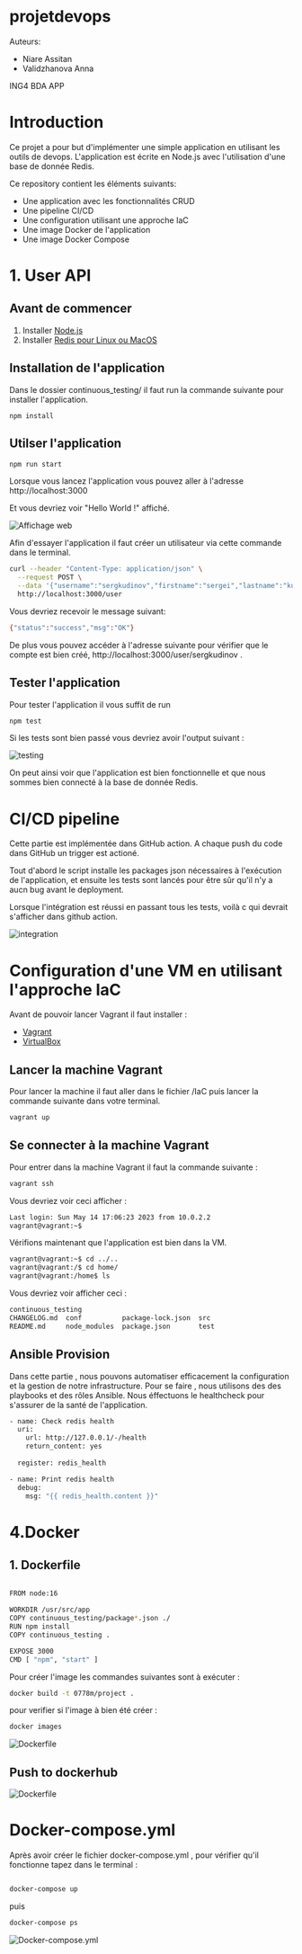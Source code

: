 # projetdevops

Auteurs:

* Niare Assitan
* Validzhanova Anna

ING4 BDA APP

# Introduction

Ce projet a pour but d'implémenter une simple application en utilisant les outils de devops. L'application est écrite en Node.js avec l'utilisation d'une base de donnée Redis. 

Ce repository contient les éléments suivants:

* Une application avec les fonctionnalités CRUD
* Une pipeline CI/CD
* Une configuration utilisant une approche IaC 
* Une image Docker de l'application
* Une image Docker Compose

# 1. User API 

## Avant de commencer
1. Installer [Node.js](https://nodejs.org/en)
2. Installer [Redis pour Linux ou MacOS](https://redis.io/topics/quickstart)

## Installation de l'application
Dans le dossier continuous_testing/ il faut run la commande suivante pour installer l'application.

``` 
npm install
```

## Utilser l'application

``` bash
npm run start
``` 
Lorsque vous lancez l'application vous pouvez aller à l'adresse http://localhost:3000

Et vous devriez voir "Hello World !" affiché. 

![Affichage web](image/helloworld.png)

Afin d'essayer l'application il faut créer un utilisateur via cette commande dans le terminal. 
```bash
curl --header "Content-Type: application/json" \
  --request POST \
  --data '{"username":"sergkudinov","firstname":"sergei","lastname":"kudinov"}' \
  http://localhost:3000/user
  ```
  Vous devriez recevoir le message suivant: 

```bash
{"status":"success","msg":"OK"}
```
De plus vous pouvez accéder à l'adresse suivante pour vérifier que le compte est bien créé, http://localhost:3000/user/sergkudinov .

## Tester l'application

Pour tester l'application il vous suffit de run 
```bash
npm test
```
Si les tests sont bien passé vous devriez avoir l'output suivant :

![testing](image/test.png)

On peut ainsi voir que l'application est bien fonctionnelle et que nous sommes bien connecté à la base de donnée Redis.

# CI/CD pipeline

Cette partie est implémentée dans GitHub action. A chaque push du code dans GitHub un trigger est actioné. 

Tout d'abord le script installe les packages json nécessaires à l'exécution de l'application, et ensuite les tests sont lancés pour être sûr qu'il n'y a aucn bug avant le deployment.

Lorsque l'intégration est réussi en passant tous les tests, voilà c qui devrait s'afficher dans github action.

![integration](image/CI.png)

# Configuration d'une VM en utilisant l'approche IaC 

Avant de pouvoir lancer Vagrant il faut installer :
* [Vagrant](https://developer.hashicorp.com/vagrant/downloads)
* [VirtualBox](https://www.virtualbox.org/wiki/Downloads)

## Lancer la machine Vagrant
Pour lancer la machine il faut aller dans le fichier /IaC puis lancer la commande suivante dans votre terminal.

```bash
vagrant up
```
## Se connecter à la machine Vagrant

Pour entrer dans la machine Vagrant il faut la commande suivante : 

```bash
vagrant ssh
```

Vous devriez voir ceci afficher :

```bash
Last login: Sun May 14 17:06:23 2023 from 10.0.2.2
vagrant@vagrant:~$
```

Vérifions maintenant que l'application est bien dans la VM. 

```bash
vagrant@vagrant:~$ cd ../..
vagrant@vagrant:/$ cd home/
vagrant@vagrant:/home$ ls
```

Vous devriez voir afficher ceci :
```bash
continuous_testing
CHANGELOG.md  conf          package-lock.json  src
README.md     node_modules  package.json       test
```

## Ansible Provision

Dans cette partie , nous pouvons automatiser efficacement la configuration et la gestion de notre infrastructure.
Pour se faire , nous utilisons des  des playbooks et des rôles Ansible.
Nous éffectuons le healthcheck pour s'assurer de la santé de l'application.

```bash
- name: Check redis health
  uri:
    url: http://127.0.0.1/-/health
    return_content: yes
  
  register: redis_health

- name: Print redis health
  debug:
    msg: "{{ redis_health.content }}"
```
# 4.Docker
## 1. Dockerfile


```bash

FROM node:16

WORKDIR /usr/src/app
COPY continuous_testing/package*.json ./
RUN npm install
COPY continuous_testing .

EXPOSE 3000
CMD [ "npm", "start" ]
```
Pour créer l'image les commandes suivantes sont à exécuter :


```bash
docker build -t 0778m/project .

```
pour verifier si l'image à bien été créer :


```bash
docker images

```
![Dockerfile](image/docker-image.png)

## Push to dockerhub

![Dockerfile](image/Docker-hub.png)

# Docker-compose.yml

Après avoir créer le fichier docker-compose.yml , pour vérifier qu'il fonctionne tapez dans le terminal :

```bash

docker-compose up

```
puis 

```bash
docker-compose ps

```
![Docker-compose.yml](image/docker-compose.png)








